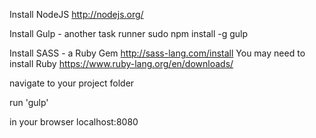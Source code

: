 Install NodeJS
http://nodejs.org/

Install Gulp - another task runner
sudo npm install -g gulp

Install SASS - a Ruby Gem
http://sass-lang.com/install
	You may need to install Ruby
	https://www.ruby-lang.org/en/downloads/

navigate to your project folder

run 'gulp'

in your browser
localhost:8080